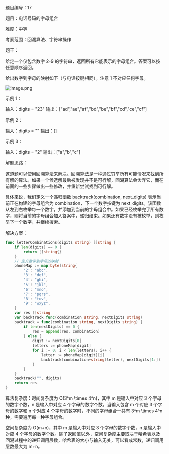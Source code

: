 题目编号：17

题目：电话号码的字母组合

难度：中等

考察范围：回溯算法、字符串操作

题干：

给定一个仅包含数字 2-9 的字符串，返回所有它能表示的字母组合。答案可以按任意顺序返回。

给出数字到字母的映射如下（与电话按键相同）。注意 1 不对应任何字母。

![image.png](https://assets.leetcode-cn.com/aliyun-lc-upload/original_images/17_telephone_keypad.png)

示例 1：

输入：digits = "23"
输出：["ad","ae","af","bd","be","bf","cd","ce","cf"]

示例 2：

输入：digits = ""
输出：[]

示例 3：

输入：digits = "2"
输出：["a","b","c"]

解题思路：

这道题可以使用回溯算法来解决。回溯算法是一种通过穷举所有可能情况来找到所有解的算法。如果一个候选解最后被发现并不是可行解，回溯算法会舍弃它，而在前面的一些步骤做出一些修改，并重新尝试找到可行解。

具体来说，我们定义一个递归函数 backtrack(combination, next_digits) 表示当前正在构建的字母组合为 combination，下一个数字按键为 next_digits。该函数从左到右枚举每一个数字，并添加到当前的字母组合中。如果已经枚举完了所有数字，则将当前的字母组合加入答案中，递归结束。如果还有数字没有被枚举，则枚举下一个数字，并继续搜索。

解决方案：

```go
func letterCombinations(digits string) []string {
    if len(digits) == 0 {
        return []string{}
    }
    // 定义数字到字母的映射
    phoneMap := map[byte]string{
        '2': "abc",
        '3': "def",
        '4': "ghi",
        '5': "jkl",
        '6': "mno",
        '7': "pqrs",
        '8': "tuv",
        '9': "wxyz",
    }
    var res []string
    var backtrack func(combination string, nextDigits string)
    backtrack = func(combination string, nextDigits string) {
        if len(nextDigits) == 0 {
            res = append(res, combination)
        } else {
            digit := nextDigits[0]
            letters := phoneMap[digit]
            for i := 0; i < len(letters); i++ {
                letter := phoneMap[digit][i]
                backtrack(combination+string(letter), nextDigits[1:])
            }
        }
    }
    backtrack("", digits)
    return res
}
```

算法复杂度：时间复杂度为 O(3^m \times 4^n)，其中 m 是输入中对应 3 个字母的数字个数，n 是输入中对应 4 个字母的数字个数。当输入包含 m 个对应 3 个字母的数字和 n 个对应 4 个字母的数字时，不同的字母组合一共有 3^m \times 4^n 种，需要遍历每一种字母组合。

空间复杂度为 O(m+n)，其中 m 是输入中对应 3 个字母的数字个数，n 是输入中对应 4 个字母的数字个数。除了返回值以外，空间复杂度主要取决于哈希表以及回溯过程中的递归调用层数，哈希表的大小与输入无关，可以看成常数，递归调用层数最大为 m+n。